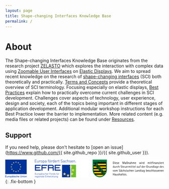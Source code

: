 ```yaml
---
layout: page
title: Shape-changing Interfaces Knowledge Base
permalink: /
---
```


# About 
The Shape-changing Interfaces Knowledge Base originates from the research project [ZELASTO](/2019/daten-zum-anfassen/) which explores the interaction with complex data using [Zoomable User Interfaces](/terms/zoomable-user-interface) on [Elastic Displays](/terms/elastic-display). We aim to spread recent knowledge on the research of [shape-changing interfaces](/terms/shape-changing-interface) (SCI) both theoretically and practically. [Terms and Concepts](/terms-and-concepts/) provide a theoretical overview of SCI terminology. Focusing especially on elastic displays, [Best Practices](/best-practices/) explain how to practically overcome current challenges in SCI development. Challenges cover aspects of technology, user experience, design and society, each of the topics being important in different stages of application development. Additional modular workshop instructions for each Best Practice lower the barrier to implementation.
More related content (e.g. media files or related projects) can be found under [Resources](/resources/). 

## Support

If you need help, please don't hesitate to [open an issue](https://www.github.com/{{ site.github_repo }}/{{ site.github_user }}).

![EFRE Logo](/assets/img/efre-logo.jpg){: .fix-bottom }